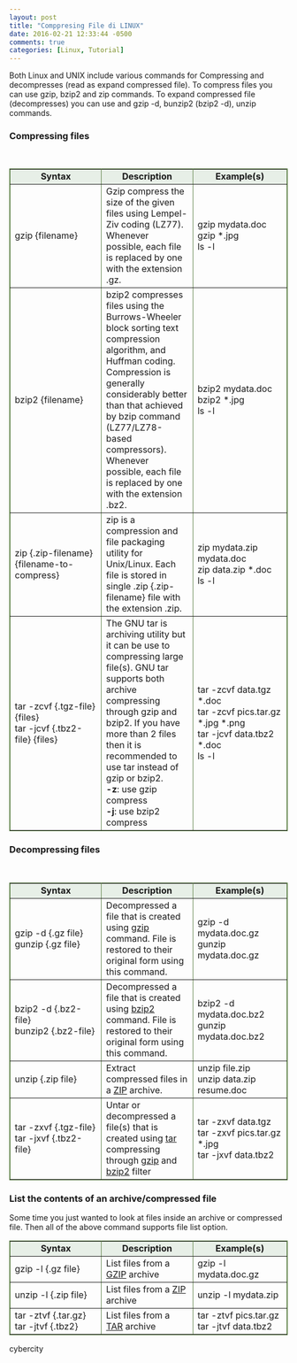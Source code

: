 ```yaml
---
layout: post
title: "Comppresing File di LINUX"
date: 2016-02-21 12:33:44 -0500
comments: true
categories: [Linux, Tutorial]
---
```

<p>Both Linux and UNIX include various commands for Compressing and decompresses (read as expand compressed file). To compress files you can use gzip, bzip2 and zip commands. To expand compressed file (decompresses) you can use and gzip -d,  bunzip2 (bzip2 -d), unzip commands. </p>
<h3>Compressing files</h3>
&nbsp;
<table border="1" cellpadding="0" cellspacing="0" style="border-collapse: collapse" bordercolor="#60834A" width="100%" >
  <tr align=center>
    <td width="33%" bgcolor="#E7EFE7"><b>Syntax</b></td>
    <td width="33%" bgcolor="#E7EFE7"><b>Description</b></td>
    <td width="34%" bgcolor="#E7EFE7"><b>Example(s)</b></td>
  </tr>
 <tr>
    <td width="33%"><a name="gzip"></a>gzip {filename}</td>
    <td width="33%">Gzip compress the  size  of  the  given files using Lempel-Ziv coding (LZ77). Whenever possible, each file  is  replaced  by  one  with  the  extension .gz.</td>
    <td width="34%">gzip mydata.doc<br>gzip *.jpg<br>ls -l</td>
  </tr>
 <tr>
    <td width="33%"><a name="bzip2"></a>bzip2 {filename}</td>
    <td width="33%">bzip2  compresses  files  using  the Burrows-Wheeler block sorting text compression algorithm, and Huffman coding. Compression  is  generally considerably better than that achieved by bzip command (LZ77/LZ78-based compressors). Whenever possible, each file is replaced by one with the extension .bz2.</td>
    <td width="34%">bzip2 mydata.doc<br>bzip2 *.jpg<br>ls -l</td>
  </tr>
 <tr>
    <td width="33%"><a name="zip"></a>zip {.zip-filename} {filename-to-compress}</td>
    <td width="33%">zip is  a compression and file packaging utility for Unix/Linux. Each file is stored in single .zip {.zip-filename} file with the extension .zip.</td>
    <td width="34%">zip mydata.zip mydata.doc<br>zip data.zip *.doc<br>ls -l</td>
  </tr>
 <tr>
    <td width="33%"><a name="tar"></a>tar -zcvf {.tgz-file} {files}<br>tar -jcvf {.tbz2-file} {files}</td>
    <td width="33%">The GNU tar is archiving utility but it can be use to compressing large file(s). GNU tar supports both archive compressing through gzip and bzip2. If you have more than 2 files then it is recommended to use tar instead of gzip or bzip2.<br><b>-z</b>: use gzip compress<br><b>-j</b>: use bzip2 compress </td>
    <td width="34%">tar -zcvf data.tgz *.doc<br>tar -zcvf pics.tar.gz *.jpg *.png<br>tar -jcvf data.tbz2 *.doc<br>ls -l</td>
  </tr>
</table>
<h3>Decompressing files</h3>
&nbsp;
<table border="1" cellpadding="0" cellspacing="0" style="border-collapse: collapse" bordercolor="#60834A" width="100%" >
  <tr align=center>
    <td width="33%" bgcolor="#E7EFE7"><b>Syntax</b></td>
    <td width="33%" bgcolor="#E7EFE7"><b>Description</b></td>
    <td width="34%" bgcolor="#E7EFE7"><b>Example(s)</b></td>
  </tr>
 <tr>
    <td width="33%">gzip -d {.gz file}<br>gunzip {.gz file}</td>
    <td width="33%">Decompressed a file that is created using <a href="#gzip">gzip</a> command. File is restored to their original form using this command.</td>
    <td width="34%">gzip -d mydata.doc.gz<br>gunzip mydata.doc.gz</td>
  </tr>
 <tr>
    <td width="33%">bzip2 -d {.bz2-file}<br>bunzip2 {.bz2-file}</td>
    <td width="33%">Decompressed a file that is created using <a href="#bzip2">bzip2</a> command. File is restored to their original form using this command.</td>
    <td width="34%">bzip2 -d mydata.doc.bz2<br>gunzip mydata.doc.bz2</td>
  </tr>
 <tr>
    <td width="33%">unzip {.zip file}</td>
    <td width="33%">Extract compressed files in a <a href="#zip">ZIP</a> archive.</td>
    <td width="34%">unzip file.zip<br>unzip data.zip resume.doc</td>
  </tr>
 <tr>
    <td width="33%">tar -zxvf {.tgz-file}<br>tar -jxvf {.tbz2-file}</td>
    <td width="33%">Untar or decompressed a file(s) that is created using <a href="#tar">tar</a> compressing through <a href="#gzip">gzip</a> and <a href="
#bzip2">bzip2</a> filter</td>
    <td width="34%">tar -zxvf data.tgz <br>tar -zxvf pics.tar.gz *.jpg<br>tar -jxvf data.tbz2</td>
  </tr>
</table>

<h3>List the contents of an archive/compressed file</h3>
<p>Some time you just wanted to look at files inside an archive or compressed file. Then all of the above command supports file list option.</p>

<table border="1" cellpadding="0" cellspacing="0" style="border-collapse: collapse" bordercolor="#60834A" width="100%" >
  <tr align=center>
    <td width="33%" bgcolor="#E7EFE7"><b>Syntax</b></td>
    <td width="33%" bgcolor="#E7EFE7"><b>Description</b></td>
    <td width="34%" bgcolor="#E7EFE7"><b>Example(s)</b></td>
  </tr>
 <tr>
    <td width="33%">gzip -l {.gz file} </td>
    <td width="33%">List files from a <a href="#gzip">GZIP</a> archive</td>
    <td width="34%">gzip -l mydata.doc.gz</td>
  </tr>
 <tr>
    <td width="33%">unzip -l {.zip file} </td>
    <td width="33%">List files from a <a href="#zip">ZIP</a> archive</td>
    <td width="34%">unzip -l mydata.zip</td>
  </tr>
 <tr>
    <td width="33%">tar -ztvf {.tar.gz}<br>tar -jtvf {.tbz2}</td>
    <td width="33%">List files from a <a href="#tar">TAR</a> archive</td>
    <td width="34%">tar -ztvf pics.tar.gz<br>tar -jtvf data.tbz2</td>
  </tr>
</table>

cybercity